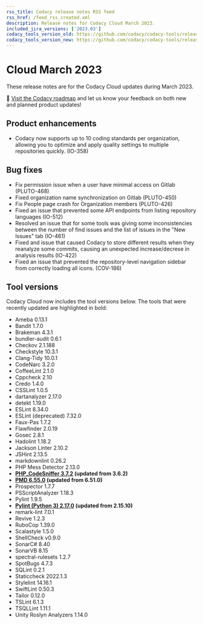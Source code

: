```yaml
---
rss_title: Codacy release notes RSS feed
rss_href: /feed_rss_created.xml
description: Release notes for Codacy Cloud March 2023.
included_jira_versions: ['2023.03']
codacy_tools_version_old: https://github.com/codacy/codacy-tools/releases/tag/6.7.116
codacy_tools_version_new: https://github.com/codacy/codacy-tools/releases/tag/7.0.9
---
```


# Cloud March 2023

These release notes are for the Codacy Cloud updates during March 2023.

📢 [Visit the Codacy roadmap](https://roadmap.codacy.com) and <span class="skip-vale">let us know</span> your feedback on both new and planned product updates!

<!--TODO Check these issues manually

Jira issues without release notes

Epics:
-   https://codacy.atlassian.net/browse/PLUTO-388 Mention at least new API endpoint
Bugs and Community Issues:
-   https://codacy.atlassian.net/browse/TS-288
-   https://codacy.atlassian.net/browse/TS-214
-   https://codacy.atlassian.net/browse/TS-109
-   https://codacy.atlassian.net/browse/IO-456
-   https://codacy.atlassian.net/browse/DOCS-540 Mention doc fix

Jira issues with disabled release notes

Epics:
-   https://codacy.atlassian.net/browse/PLUTO-462
-   https://codacy.atlassian.net/browse/PLUTO-278
-   https://codacy.atlassian.net/browse/PLUTO-159
-   https://codacy.atlassian.net/browse/IO-517
-   https://codacy.atlassian.net/browse/IO-467
-   https://codacy.atlassian.net/browse/IO-439
-   https://codacy.atlassian.net/browse/CY-4844
Bugs and Community Issues:
-   https://codacy.atlassian.net/browse/TS-311
-   https://codacy.atlassian.net/browse/TS-308
-   https://codacy.atlassian.net/browse/TS-302
-   https://codacy.atlassian.net/browse/TS-299
-   https://codacy.atlassian.net/browse/TS-285
-   https://codacy.atlassian.net/browse/TS-280
-   https://codacy.atlassian.net/browse/TS-279
-   https://codacy.atlassian.net/browse/TS-278
-   https://codacy.atlassian.net/browse/TS-277
-   https://codacy.atlassian.net/browse/TS-274
-   https://codacy.atlassian.net/browse/TS-270
-   https://codacy.atlassian.net/browse/TS-267
-   https://codacy.atlassian.net/browse/TS-266
-   https://codacy.atlassian.net/browse/TS-259
-   https://codacy.atlassian.net/browse/TS-258
-   https://codacy.atlassian.net/browse/TS-248
-   https://codacy.atlassian.net/browse/TS-246
-   https://codacy.atlassian.net/browse/TS-243
-   https://codacy.atlassian.net/browse/TS-228
-   https://codacy.atlassian.net/browse/TS-223
-   https://codacy.atlassian.net/browse/TS-66
-   https://codacy.atlassian.net/browse/TS-59
-   https://codacy.atlassian.net/browse/TS-56
-   https://codacy.atlassian.net/browse/TS-52
-   https://codacy.atlassian.net/browse/TS-13
-   https://codacy.atlassian.net/browse/TS-10
-   https://codacy.atlassian.net/browse/PLUTO-457
-   https://codacy.atlassian.net/browse/IO-534
-   https://codacy.atlassian.net/browse/IO-521
-   https://codacy.atlassian.net/browse/IO-516
-   https://codacy.atlassian.net/browse/IO-502
-   https://codacy.atlassian.net/browse/IO-494
-   https://codacy.atlassian.net/browse/IO-457
-   https://codacy.atlassian.net/browse/DOCS-424
-   https://codacy.atlassian.net/browse/COV-243
-   https://codacy.atlassian.net/browse/COV-237
-   https://codacy.atlassian.net/browse/COV-234
-   https://codacy.atlassian.net/browse/COV-233
-   https://codacy.atlassian.net/browse/COV-191
-   https://codacy.atlassian.net/browse/COV-187
-->

## Product enhancements

-   Codacy now supports up to 10 coding standards per organization, allowing you to optimize and apply quality settings to multiple repositories quickly. (IO-358)

## Bug fixes

-   Fix permission issue when a user have minimal access on Gitlab (PLUTO-468)
-   Fixed organization name synchronization on Gitlab (PLUTO-450)
-   Fix People page crash for Organization members (PLUTO-426)
-   Fixed an issue that prevented some API endpoints from listing repository languages (IO-512)
-   Resolved an issue that for some tools was giving some inconsistencies between the number of find issues and the list of issues in the "New Issues" tab (IO-461)
-   Fixed and issue that caused Codacy to store different results when they reanalyze some commits, causing an unexpected increase/decrese in analysis results (IO-422)
-   Fixed an issue that prevented the repository-level navigation sidebar from correctly loading all icons. (COV-186)

## Tool versions

Codacy Cloud now includes the tool versions below. The tools that were recently updated are highlighted in bold:

-   Ameba 0.13.1
-   Bandit 1.7.0
-   Brakeman 4.3.1
-   bundler-audit 0.6.1
-   Checkov 2.1.188
-   Checkstyle 10.3.1
-   Clang-Tidy 10.0.1
-   CodeNarc 3.2.0
-   CoffeeLint 2.1.0
-   Cppcheck 2.10
-   Credo 1.4.0
-   CSSLint 1.0.5
-   dartanalyzer 2.17.0
-   detekt 1.19.0
-   ESLint 8.34.0
-   ESLint (deprecated) 7.32.0
-   Faux-Pas 1.7.2
-   Flawfinder 2.0.19
-   Gosec 2.8.1
-   Hadolint 1.18.2
-   Jackson Linter 2.10.2
-   JSHint 2.13.5
-   markdownlint 0.26.2
-   PHP Mess Detector 2.13.0
-   **[PHP_CodeSniffer 3.7.2](https://github.com/squizlabs/PHP_CodeSniffer/releases/tag/3.7.2) (updated from 3.6.2)**
-   **[PMD 6.55.0](https://pmd.sourceforge.io/pmd-6.55.0/pmd_release_notes.html) (updated from 6.51.0)**
-   Prospector 1.7.7
-   PSScriptAnalyzer 1.18.3
-   Pylint 1.9.5
-   **[Pylint (Python 3) 2.17.0](https://github.com/PyCQA/pylint/releases/tag/v2.17.0) (updated from 2.15.10)**
-   remark-lint 7.0.1
-   Revive 1.2.3
-   RuboCop 1.39.0
-   Scalastyle 1.5.0
-   ShellCheck v0.9.0
-   SonarC# 8.40
-   SonarVB 8.15
-   spectral-rulesets 1.2.7
-   SpotBugs 4.7.3
-   SQLint 0.2.1
-   Staticcheck 2022.1.3
-   Stylelint 14.16.1
-   SwiftLint 0.50.3
-   Tailor 0.12.0
-   TSLint 6.1.3
-   TSQLLint 1.11.1
-   Unity Roslyn Analyzers 1.14.0
